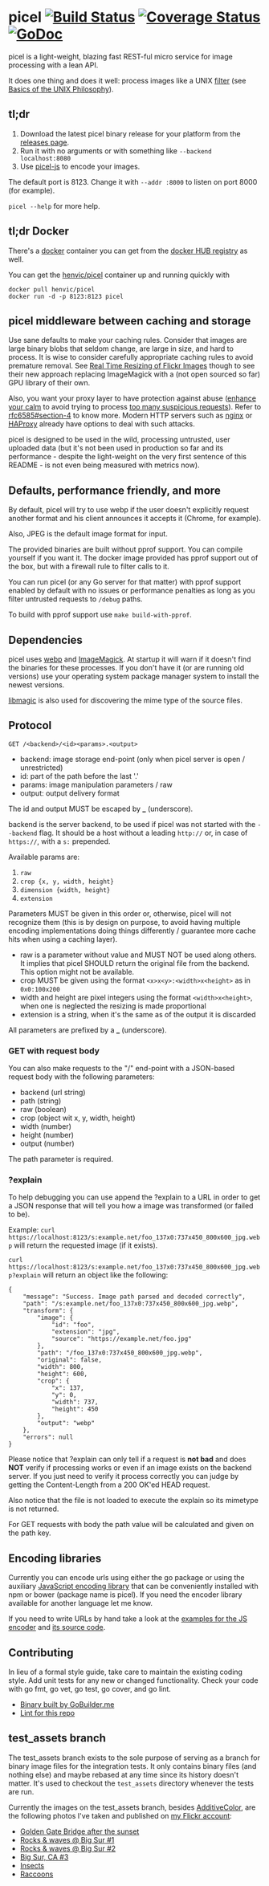 # picel [![Build Status](http://img.shields.io/travis/henvic/picel/master.svg?style=flat)](https://travis-ci.org/henvic/picel) [![Coverage Status](https://coveralls.io/repos/henvic/picel/badge.svg)](https://coveralls.io/r/henvic/picel) [![GoDoc](https://godoc.org/github.com/henvic/picel?status.svg)](https://godoc.org/github.com/henvic/picel)

picel is a light-weight, blazing fast REST-ful micro service for image processing with a lean API.

It does one thing and does it well: process images like a UNIX [filter](https://en.wikipedia.org/wiki/Filter_\(software\)) (see [Basics of the UNIX Philosophy](http://www.catb.org/esr/writings/taoup/html/ch01s06.html)).

## tl;dr
1. Download the latest picel binary release for your platform from the [releases page](https://github.com/henvic/picel/releases).
2. Run it with no arguments or with something like `--backend localhost:8080`
3. Use [picel-js](https://github.com/henvic/picel-js) to encode your images.

The default port is 8123. Change it with `--addr :8000` to listen on port 8000 (for example).

`picel --help` for more help.

## tl;dr Docker
There's a [docker](https://www.docker.com/) container you can get from the [docker HUB registry](https://registry.hub.docker.com/) as well.

You can get the [henvic/picel](https://registry.hub.docker.com/u/henvic/picel/) container up and running quickly with

```
docker pull henvic/picel
docker run -d -p 8123:8123 picel
```

## picel middleware between caching and storage
Use sane defaults to make your caching rules. Consider that images are large binary blobs that seldom change, are large in size, and hard to process. It is wise to consider carefully appropriate caching rules to avoid premature removal. See [Real Time Resizing of Flickr Images](http://code.flickr.net/2015/06/25/real-time-resizing-of-flickr-images-using-gpus/) though to see their new approach replacing ImageMagick with a (not open sourced so far) GPU library of their own.

Also, you want your proxy layer to have protection against abuse ([enhance your calm](http://httpstatusdogs.com/420-enhance-your-calm) to avoid trying to process [too many suspicious requests](http://httpstatusdogs.com/429-too-many-requests)). Refer to [rfc6585#section-4](https://tools.ietf.org/html/rfc6585#section-4) to know more. Modern HTTP servers such as [nginx](http://nginx.org/) or [HAProxy](http://www.haproxy.org/) already have options to deal with such attacks.

picel is designed to be used in the wild, processing untrusted, user uploaded data (but it's not been used in production so far and its performance - despite the light-weight on the very first sentence of this README - is not even being measured with metrics now).

## Defaults, performance friendly, and more
By default, picel will try to use webp if the user doesn't explicitly request another format and his client announces it accepts it (Chrome, for example).

Also, JPEG is the default image format for input.

The provided binaries are built without pprof support. You can compile yourself if you want it. The docker image provided has pprof support out of the box, but with a firewall rule to filter calls to it.

You can run picel (or any Go server for that matter) with pprof support enabled by default with no issues or performance penalties as long as you filter untrusted requests to `/debug` paths.

To build with pprof support use `make build-with-pprof`.

## Dependencies
picel uses [webp](https://developers.google.com/speed/webp/) and [ImageMagick](http://www.imagemagick.org/). At startup it will warn if it doesn't find the binaries for these processes. If you don't have it (or are running old versions) use your operating system package manager system to install the newest versions.

[libmagic](http://linux.die.net/man/3/libmagic) is also used for discovering the mime type of the source files.

## Protocol
`GET /<backend>/<id><params>.<output>`

* backend: image storage end-point (only when picel server is open / unrestricted)
* id: part of the path before the last '.'
* params: image manipulation parameters / raw
* output: output delivery format

The id and output MUST be escaped by **_** (underscore).

backend is the server backend, to be used if picel was not started with the `--backend` flag. It should be a host without a leading `http://` or, in case of `https://`, with a `s:` prepended.

Available params are:

1. `raw`
2. `crop {x, y, width, height}`
3. `dimension {width, height}`
4. `extension`

Parameters MUST be given in this order or, otherwise, picel will not recognize them (this is by design on purpose, to avoid having multiple encoding implementations doing things differently / guarantee more cache hits when using a caching layer).

* raw is a parameter without value and MUST NOT be used along others. It implies that picel SHOULD return the original file from the backend. This option might not be available.
* crop MUST be given using the format `<x>x<y>:<width>x<height>` as in `0x0:100x200`
* width and height are pixel integers using the format `<width>x<height>`, when one is neglected the resizing is made proportional
* extension is a string, when it's the same as of the output it is discarded

All parameters are prefixed by a **_** (underscore).

### GET with request body
You can also make requests to the "/" end-point with a JSON-based request body with the following parameters:

* backend (url string)
* path (string)
* raw (boolean)
* crop (object wit x, y, width, height)
* width (number)
* height (number)
* output (number)

The path parameter is required.

### ?explain
To help debugging you can use append the ?explain to a URL in order to get a JSON response that will tell you how a image was transformed (or failed to be).

Example:
`curl https://localhost:8123/s:example.net/foo_137x0:737x450_800x600_jpg.webp` will return the requested image (if it exists).

`curl https://localhost:8123/s:example.net/foo_137x0:737x450_800x600_jpg.webp?explain` will return an object like the following:

```
{
    "message": "Success. Image path parsed and decoded correctly",
    "path": "/s:example.net/foo_137x0:737x450_800x600_jpg.webp",
    "transform": {
        "image": {
            "id": "foo",
            "extension": "jpg",
            "source": "https://example.net/foo.jpg"
        },
        "path": "/foo_137x0:737x450_800x600_jpg.webp",
        "original": false,
        "width": 800,
        "height": 600,
        "crop": {
            "x": 137,
            "y": 0,
            "width": 737,
            "height": 450
        },
        "output": "webp"
    },
    "errors": null
}
```

Please notice that ?explain can only tell if a request is **not bad** and does **NOT** verify if processing works or even if an image exists on the backend server. If you just need to verify it process correctly you can judge by getting the Content-Length from a 200 OK'ed HEAD request.

Also notice that the file is not loaded to execute the explain so its mimetype is not returned.

For GET requests with body the path value will be calculated and given on the path key.

## Encoding libraries
Currently you can encode urls using either the go package or using the auxiliary [JavaScript encoding library](https://github.com/henvic/picel-js) that can be conveniently installed with npm or bower (package name is picel). If you need the encoder library available for another language let me know.

If you need to write URLs by hand take a look at the [examples for the JS encoder](https://github.com/henvic/picel-js#examples) and [its source code](https://github.com/henvic/picel-js/blob/master/picel.js).

## Contributing
In lieu of a formal style guide, take care to maintain the existing coding style. Add unit tests for any new or changed functionality. Check your code with go fmt, go vet, go test, go cover, and go lint.

* [Binary built by GoBuilder.me](https://gobuilder.me/github.com/henvic/picel)
* [Lint for this repo](http://go-lint.appspot.com/github.com/henvic/picel)

## test_assets branch
The test_assets branch exists to the sole purpose of serving as a branch for binary image files for the integration tests. It only contains binary files (and nothing else) and maybe rebased at any time since its history doesn't matter. It's used to checkout the `test_assets` directory whenever the tests are run.

Currently the images on the test_assets branch, besides [AdditiveColor](https://commons.wikimedia.org/wiki/File:AdditiveColor.svg), are the following photos I've taken and published on [my Flickr account](https://www.flickr.com/photos/henriquev):

* [Golden Gate Bridge after the sunset](https://www.flickr.com/photos/henriquev/8872926264)
* [Rocks & waves @ Big Sur #1](https://www.flickr.com/photos/henriquev/11274440243)
* [Rocks & waves @ Big Sur #2](https://www.flickr.com/photos/henriquev/14085712935)
* [Big Sur, CA #3](https://www.flickr.com/photos/henriquev/9741409523)
* [Insects](https://www.flickr.com/photos/henriquev/8544618839)
* [Raccoons](https://www.flickr.com/photos/henriquev/16100340385)

